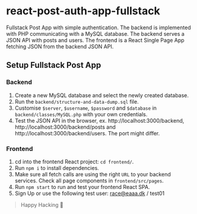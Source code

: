 # react-post-auth-app-fullstack

Fullstack Post App with simple authentication. The backend is implemented with PHP communicating with a MySQL database. The backend serves a JSON API with posts and users. The frontend is a React Single Page App fetching JSON from the backend JSON API.

## Setup Fullstack Post App

### Backend

1. Create a new MySQL database and select the newly created database.
2. Run the `backend/structure-and-data-dump.sql` file.
3. Customise `$server`, `$username`, `$password` and `$database` in `backend/classes/MySQL.php` with your own credentials.
4. Test the JSON API in the browser, ex. http://localhost:3000/backend, http://localhost:3000/backend/posts and http://localhost:3000/backend/users. The port might differ.

### Frontend

1. cd into the frontend React project: `cd frontend/`.
2. Run `npm i` to install dependencies.
3. Make sure all fetch calls are using the right `URL` to your backend services. Check all page components in `frontend/src/pages`.
4. Run `npm start` to run and test your frontend React SPA.
5. Sign Up or use the following test user: race@eaaa.dk / test01

> Happy Hacking 🎉
